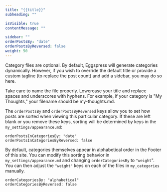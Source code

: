 ```yaml
---
title: "{{title}}"
subheading: ""

isVisible: true
contentMessage: ""

sidebar: ""
orderPostsBy: "date"
orderPostsByReversed: false
weight: 50
---
```


Category files are optional. By default, Eggspress will generate categories dynamically. However, if you wish to override the default title or provide a custom tagline (to replace the post count) and add a sidebar, you may do so here.

Take care to name the file properly. Lowercase your title and replace spaces and underscores with hyphens. For example, if your category is "My Thoughts," your filename should be my-thoughts.md.

The `orderPostsBy` and `orderPostsByReversed` keys allow you to set how posts are sorted when viewing this particular category. If these are left blank or you remove these keys, sorting will be determined by keys in the `my_settings/appearance.md`:

```
orderPostsInCategoriesBy: "date"
orderPostsInCategoriesByReversed: false
```

By default, categories themselves appear in alphabetical order in the Footer of this site. You can modify this sorting behavior in `my_settings/appearance.md` and changing `orderCategoriesBy` to `"weight`". You can then adjust the `"weight"` keys on each of the files in `my_categories` manually.

```
orderCategoriesBy: "alphabetical"
orderCategoriesByReversed: false
```